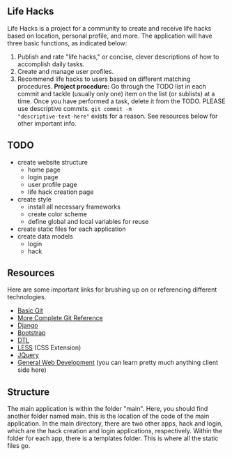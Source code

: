 Life Hacks
-----------
Life Hacks is a project for a community to create and receive life hacks based on location, personal profile, and more. The application will have three basic functions, as indicated below:
1. Publish and rate "life hacks," or concise, clever descriptions of how to accomplish daily tasks.
2. Create and manage user profiles.
3. Recommend life hacks to users based on different matching procedures.
<b>Project procedure:</b> Go through the TODO list in each commit and tackle (usually only one) item on the list (or sublists) at a time. Once you have performed a task, delete it from the TODO. PLEASE use descriptive commits. <code>git commit -m "descriptive-text-here"</code> exists for a reason. See resources below for other important info.

TODO
------------
- create website structure
  - home page
  - login page
  - user profile page
  - life hack creation page
- create style
  - install all necessary frameworks
  - create color scheme
  - define global and local variables for reuse
- create static files for each application
- create data models
  - login
  - hack

Resources
-----------
Here are some important links for brushing up on or referencing different technologies.
- <a href = "http://rogerdudler.github.io/git-guide/">Basic Git</a>
- <a href = "http://gitref.org">More Complete Git Reference</a>
- <a href = "https://docs.djangoproject.com/en/1.10/">Django</a>
- <a href = "https://docs.djangoproject.com/en/1.10/">Bootstrap</a>
- <a href = "https://docs.djangoproject.com/en/1.7/topics/templates/">DTL</a>
- <a href = "http://lesscss.org">LESS</a> (CSS Extension)
- <a href= "http://api.jquery.com">JQuery</a>
- <a href = "http://www.w3schools.com">General Web Development</a> (you can learn pretty much anything client side here)

Structure
-----------
The main application is within the folder "main". Here, you should find another folder named main. this is the location of the code of the main application. In the main directory, there are two other apps, hack and login, which are the hack creation and login applications, respectively. Within the folder for each app, there is a templates folder. This is where all the static files go.
